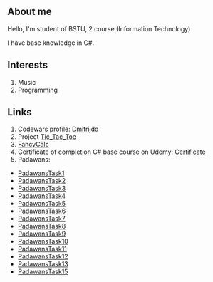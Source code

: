 ## About me

Hello, I'm student of BSTU, 2 course (Information Technology)

I have base knowledge in C#.

## Interests
1. Music 
2. Programming 

## Links
1. Codewars profile: [Dmitrijdd](https://www.codewars.com/users/Dmitrijdd)
2. Project [Tic_Tac_Toe](https://github.com/dmitr12/TicTac)
3. [FancyCalc](https://github.com/dmitr12/FancyCalc)
4. Certificate of completion C# base course on Udemy: [Certificate](https://www.udemy.com/certificate/UC-1V0XHO2B/?utm_campaign=email&utm_source=sendgrid.com&utm_medium=email)
5. Padawans:
- [PadawansTask1](https://github.com/dmitr12/PadawansTask1)
- [PadawansTask2](https://github.com/dmitr12/PadawansTask2)
- [PadawansTask3](https://github.com/dmitr12/PadawansTask3)
- [PadawansTask4](https://github.com/dmitr12/PadawansTask4)
- [PadawansTask5](https://github.com/dmitr12/PadawansTask5)
- [PadawansTask6](https://github.com/dmitr12/PadawansTask6)
- [PadawansTask7](https://github.com/dmitr12/PadawansTask7)
- [PadawansTask8](https://github.com/dmitr12/PadawansTask8)
- [PadawansTask9](https://github.com/dmitr12/PadawansTask9)
- [PadawansTask10](https://github.com/dmitr12/PadawansTask10)
- [PadawansTask11](https://github.com/dmitr12/PadawansTask11)
- [PadawansTask12](https://github.com/dmitr12/PadawansTask12)
- [PadawansTask13](https://github.com/dmitr12/PadawansTask13)
- [PadawansTask15](https://github.com/dmitr12/PadawansTask15)

